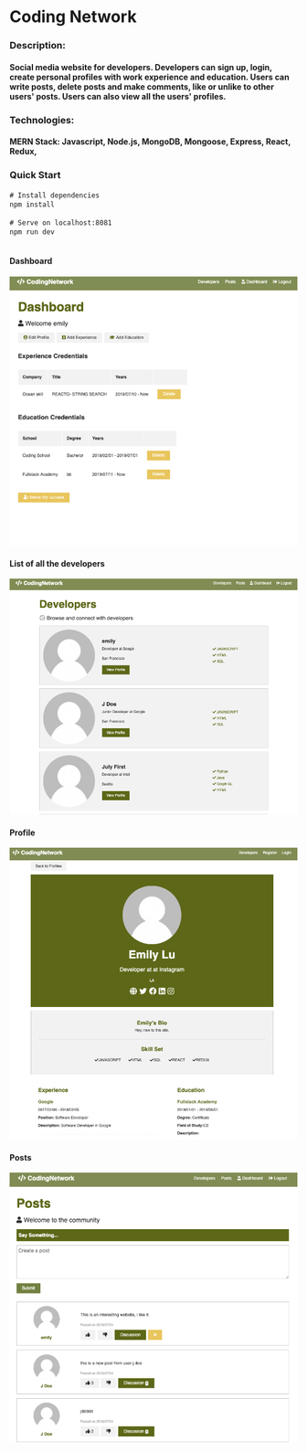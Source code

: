 # Coding Network

### Description:

#### Social media website for developers. Developers can sign up, login, create personal profiles with work experience and education. Users can write posts, delete posts and make comments, like or unlike to other users' posts. Users can also view all the users' profiles.

### Technologies:

#### MERN Stack: Javascript, Node.js, MongoDB, Mongoose, Express, React, Redux,

### Quick Start

```
# Install dependencies
npm install

# Serve on localhost:8081
npm run dev


```

#### Dashboard

![img](https://github.com/emily6699/codingnetwork/blob/master/client/src/img/readMe/dashboard.png)

#### List of all the developers

![img](https://github.com/emily6699/codingnetwork/blob/master/client/src/img/readMe/developers.png)

#### Profile

![img](https://github.com/emily6699/codingnetwork/blob/master/client/src/img/readMe/profile.png)

#### Posts

![img](https://github.com/emily6699/codingnetwork/blob/master/client/src/img/readMe/posts.png)
